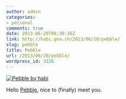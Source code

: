 ```yaml
---
author: admin
categories:
- personal
comments: true
date: 2013-06-20T06:30:26Z
link: http://habi.gna.ch/2013/06/20/pebble/
slug: pebble
title: Pebble
url: /2013/06/20/pebble/
wordpress_id: 3126
---
```


[![Pebble by habi](http://farm4.staticflickr.com/3713/9091518272_8bc4ee6afb.jpg)](http://www.flickr.com/photos/habi/9091518272/)  


Hello [Pebble](http://getpebble.com/), nice to (finally) meet you.
